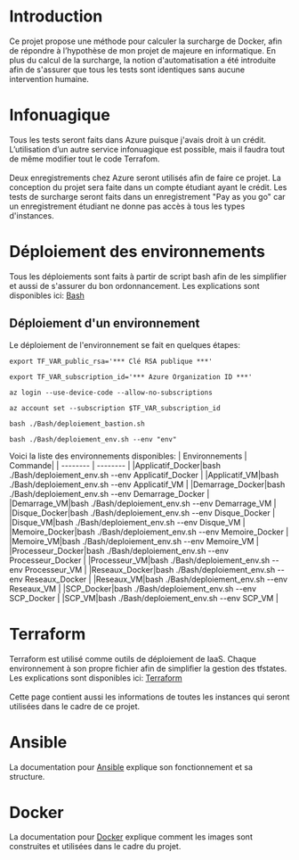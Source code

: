 # Introduction
Ce projet propose une méthode pour calculer la surcharge de Docker, afin de répondre à l’hypothèse de mon projet de majeure en informatique. En plus du calcul de la surcharge, la notion d'automatisation a été introduite afin de s'assurer que tous les tests sont identiques sans aucune intervention humaine. 

# Infonuagique
Tous les tests seront faits dans Azure puisque j'avais droit à un crédit. L’utilisation d’un autre service infonuagique est possible, mais il faudra tout de même modifier tout le code Terrafom.
<br><br>
Deux enregistrements chez Azure seront utilisés afin de faire ce projet. La conception du projet sera faite dans un compte étudiant ayant le crédit. Les tests de surcharge seront faits dans un enregistrement "Pay as you go" car un enregistrement étudiant ne donne pas accès à tous les types d'instances. 

# Déploiement des environnements
Tous les déploiements sont faits à partir de script bash afin de les simplifier et aussi de s'assurer du bon ordonnancement. Les explications sont disponibles ici: [Bash](Bash.md)

## Déploiement d'un environnement
Le déploiement de l'environnement se fait en quelques étapes:
<br>
```
export TF_VAR_public_rsa='*** Clé RSA publique ***'

export TF_VAR_subscription_id='*** Azure Organization ID ***'

az login --use-device-code --allow-no-subscriptions

az account set --subscription $TF_VAR_subscription_id

bash ./Bash/deploiement_bastion.sh

bash ./Bash/deploiement_env.sh --env "env"
```
Voici la liste des environnements disponibles:
| Environnements | Commande|
| -------- | -------- |
|Applicatif_Docker|bash ./Bash/deploiement_env.sh --env Applicatif_Docker |
|Applicatif_VM|bash ./Bash/deploiement_env.sh --env Applicatif_VM |
|Demarrage_Docker|bash ./Bash/deploiement_env.sh --env Demarrage_Docker |
|Demarrage_VM|bash ./Bash/deploiement_env.sh --env Demarrage_VM |
|Disque_Docker|bash ./Bash/deploiement_env.sh --env Disque_Docker |
|Disque_VM|bash ./Bash/deploiement_env.sh --env Disque_VM |
|Memoire_Docker|bash ./Bash/deploiement_env.sh --env Memoire_Docker |
|Memoire_VM|bash ./Bash/deploiement_env.sh --env Memoire_VM |
|Processeur_Docker|bash ./Bash/deploiement_env.sh --env Processeur_Docker |
|Processeur_VM|bash ./Bash/deploiement_env.sh --env Processeur_VM |
|Reseaux_Docker|bash ./Bash/deploiement_env.sh --env Reseaux_Docker |
|Reseaux_VM|bash ./Bash/deploiement_env.sh --env Reseaux_VM |
|SCP_Docker|bash ./Bash/deploiement_env.sh --env SCP_Docker |
|SCP_VM|bash ./Bash/deploiement_env.sh --env SCP_VM |


# Terraform
Terraform est utilisé comme outils de déploiement de IaaS. Chaque environnement à son propre fichier afin de simplifier la gestion des tfstates. Les explications sont disponibles ici: [Terraform](Terraform.md) 
<br><br>
Cette page contient aussi les informations de toutes les instances qui seront utilisées dans le cadre de ce projet. 


# Ansible
La documentation pour [Ansible](Ansible.md) explique son fonctionnement et sa structure.

# Docker
La documentation pour [Docker](Docker.md) explique comment les images sont construites et utilisées dans le cadre du projet. 
